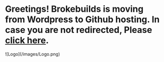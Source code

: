 <html>
  <head>
    <meta http-equiv="refresh" content="2; url='https://brokebuilds.wordpress.com'" />
  </head>
  <body>
    <p align="center"><h1>Greetings! Brokebuilds is moving from Wordpress to Github hosting. In case you are not redirected, Please <a href="https://brokebuilds.wordpress.com">click here</a>.</h1></p>
  </body>
</html>
![Logo](/images/Logo.png)
